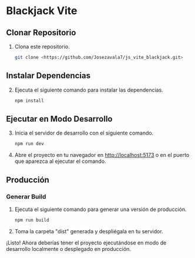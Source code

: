 # Blackjack Vite

## Clonar Repositorio
1. Clona este repositorio.

    ```bash
    git clone <https://github.com/Josezavala7/js_vite_blackjack.git>
    ```

## Instalar Dependencias
2. Ejecuta el siguiente comando para instalar las dependencias.

    ```bash
    npm install
    ```

## Ejecutar en Modo Desarrollo
3. Inicia el servidor de desarrollo con el siguiente comando.

    ```bash
    npm run dev
    ```

4. Abre el proyecto en tu navegador en [http://localhost:5173](http://localhost:5173) o en el puerto que aparezca al ejecutar el comando.

## Producción
### Generar Build
1. Ejecuta el siguiente comando para generar una versión de producción.

    ```bash
    npm run build
    ```

2. Toma la carpeta "dist" generada y despliégala en tu servidor.

¡Listo! Ahora deberías tener el proyecto ejecutándose en modo de desarrollo localmente o desplegado en producción.

